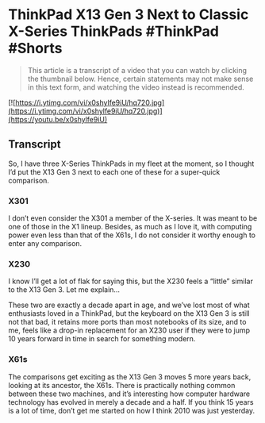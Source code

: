# ThinkPad X13 Gen 3 Next to Classic X-Series ThinkPads #ThinkPad #Shorts

> This article is a transcript of a video that you can watch by clicking the thumbnail below. Hence, certain statements may not make sense in this text form, and watching the video instead is recommended.

[![https://i.ytimg.com/vi/x0shylfe9iU/hq720.jpg](https://i.ytimg.com/vi/x0shylfe9iU/hq720.jpg)](https://youtu.be/x0shylfe9iU)

## Transcript

So, I have three X-Series ThinkPads in my fleet at the moment, so I thought I’d put the X13 Gen 3 next to each one of these for a super-quick comparison.

### X301

I don’t even consider the X301 a member of the X-series. It was meant to be one of those in the X1 lineup. Besides, as much as I love it, with computing power even less than that of the X61s, I do not consider it worthy enough to enter any comparison.

### X230

I know I’ll get a lot of flak for saying this, but the X230 feels a “little” similar to the X13 Gen 3. Let me explain…

These two are exactly a decade apart in age, and we’ve lost most of what enthusiasts loved in a ThinkPad, but the keyboard on the X13 Gen 3 is still not that bad, it retains more ports than most notebooks of its size, and to me, feels like a drop-in replacement for an X230 user if they were to jump 10 years forward in time in search for something modern.

### X61s

The comparisons get exciting as the X13 Gen 3 moves 5 more years back, looking at its ancestor, the X61s. There is practically nothing common between these two machines, and it’s interesting how computer hardware technology has evolved in merely a decade and a half. If you think 15 years is a lot of time, don’t get me started on how I think 2010 was just yesterday.
